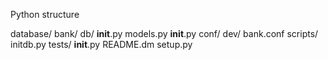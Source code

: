 Python structure


database/
	bank/
		db/
			__init__.py
			models.py
		__init__.py
	conf/
		dev/
			bank.conf
	scripts/
		initdb.py
	tests/
		__init__.py
	README.dm
	setup.py

